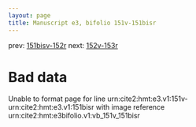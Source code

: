 ```yaml
---
layout: page
title: Manuscript e3, bifolio 151v-151bisr
---
```


prev: [151bisv-152r](../151bisv-152r/) next: [152v-153r](../152v-153r/)

# Bad data

Unable to format page for line urn:cite2:hmt:e3.v1:151v-urn:cite2:hmt:e3.v1:151bisr with image reference urn:cite2:hmt:e3bifolio.v1:vb_151v_151bisr
